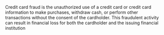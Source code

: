 Credit card fraud is the unauthorized use of a credit card or credit card information to make purchases, withdraw cash, or perform other transactions without the consent of the cardholder. This fraudulent activity can result in financial loss for both the cardholder and the issuing financial institution
